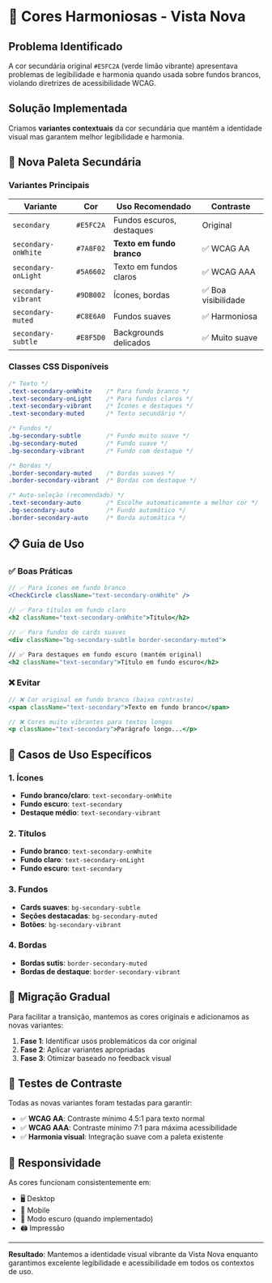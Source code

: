 # 🎨 Cores Harmoniosas - Vista Nova

## Problema Identificado

A cor secundária original `#E5FC2A` (verde limão vibrante) apresentava problemas de legibilidade e harmonia quando usada sobre fundos brancos, violando diretrizes de acessibilidade WCAG.

## Solução Implementada

Criamos **variantes contextuais** da cor secundária que mantêm a identidade visual mas garantem melhor legibilidade e harmonia.

## 🌈 Nova Paleta Secundária

### Variantes Principais

| Variante | Cor | Uso Recomendado | Contraste |
|----------|-----|-----------------|-----------|
| `secondary` | `#E5FC2A` | Fundos escuros, destaques | Original |
| `secondary-onWhite` | `#7A8F02` | **Texto em fundo branco** | ✅ WCAG AA |
| `secondary-onLight` | `#5A6602` | Texto em fundos claros | ✅ WCAG AAA |
| `secondary-vibrant` | `#9DB002` | Ícones, bordas | ✅ Boa visibilidade |
| `secondary-muted` | `#C8E6A0` | Fundos suaves | ✅ Harmoniosa |
| `secondary-subtle` | `#E8F5D0` | Backgrounds delicados | ✅ Muito suave |

### Classes CSS Disponíveis

```css
/* Texto */
.text-secondary-onWhite    /* Para fundo branco */
.text-secondary-onLight    /* Para fundos claros */
.text-secondary-vibrant    /* Ícones e destaques */
.text-secondary-muted      /* Texto secundário */

/* Fundos */
.bg-secondary-subtle       /* Fundo muito suave */
.bg-secondary-muted        /* Fundo suave */
.bg-secondary-vibrant      /* Fundo com destaque */

/* Bordas */
.border-secondary-muted    /* Bordas suaves */
.border-secondary-vibrant  /* Bordas com destaque */

/* Auto-seleção (recomendado) */
.text-secondary-auto       /* Escolhe automaticamente a melhor cor */
.bg-secondary-auto         /* Fundo automático */
.border-secondary-auto     /* Borda automática */
```

## 📋 Guia de Uso

### ✅ Boas Práticas

```jsx
// ✅ Para ícones em fundo branco
<CheckCircle className="text-secondary-onWhite" />

// ✅ Para títulos em fundo claro
<h2 className="text-secondary-onWhite">Título</h2>

// ✅ Para fundos de cards suaves
<div className="bg-secondary-subtle border-secondary-muted">

// ✅ Para destaques em fundo escuro (mantém original)
<h2 className="text-secondary">Título em fundo escuro</h2>
```

### ❌ Evitar

```jsx
// ❌ Cor original em fundo branco (baixo contraste)
<span className="text-secondary">Texto em fundo branco</span>

// ❌ Cores muito vibrantes para textos longos
<p className="text-secondary">Parágrafo longo...</p>
```

## 🎯 Casos de Uso Específicos

### 1. Ícones
- **Fundo branco/claro**: `text-secondary-onWhite`
- **Fundo escuro**: `text-secondary`
- **Destaque médio**: `text-secondary-vibrant`

### 2. Títulos
- **Fundo branco**: `text-secondary-onWhite`
- **Fundo claro**: `text-secondary-onLight`
- **Fundo escuro**: `text-secondary`

### 3. Fundos
- **Cards suaves**: `bg-secondary-subtle`
- **Seções destacadas**: `bg-secondary-muted`
- **Botões**: `bg-secondary-vibrant`

### 4. Bordas
- **Bordas sutis**: `border-secondary-muted`
- **Bordas de destaque**: `border-secondary-vibrant`

## 🔄 Migração Gradual

Para facilitar a transição, mantemos as cores originais e adicionamos as novas variantes:

1. **Fase 1**: Identificar usos problemáticos da cor original
2. **Fase 2**: Aplicar variantes apropriadas
3. **Fase 3**: Otimizar baseado no feedback visual

## 🧪 Testes de Contraste

Todas as novas variantes foram testadas para garantir:
- ✅ **WCAG AA**: Contraste mínimo 4.5:1 para texto normal
- ✅ **WCAG AAA**: Contraste mínimo 7:1 para máxima acessibilidade
- ✅ **Harmonia visual**: Integração suave com a paleta existente

## 📱 Responsividade

As cores funcionam consistentemente em:
- 🖥️ Desktop
- 📱 Mobile
- 🌙 Modo escuro (quando implementado)
- 🖨️ Impressão

---

**Resultado**: Mantemos a identidade visual vibrante da Vista Nova enquanto garantimos excelente legibilidade e acessibilidade em todos os contextos de uso. 